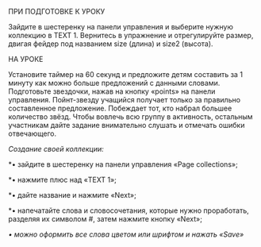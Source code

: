 ПРИ ПОДГОТОВКЕ К УРОКУ

Зайдите в шестеренку на панели управления и выберите нужную коллекцию в TEXT 1. Вернитесь в упражнение и отрегулируйте размер, двигая фейдер под названием size (длина) и size2 (высота).
 
НА УРОКЕ

Установите таймер на 60 секунд и предложите детям составить за 1 минуту как можно больше предложений с данными словами. Подготовьте звездочки, нажав на кнопку «points» на панели управления. Пойнт-звезду учащийся получает только за правильно составленное предложение. Побеждает тот, кто набрал большее количество звёзд. Чтобы вовлечь всю группу в активность, остальным участникам дайте задание внимательно слушать и отмечать ошибки отвечающего.

*Создание своей коллекции:*

*•	зайдите в шестеренку на панели управления «Page collections»;

*•	нажмите плюс над «TEXT 1»;

*•	дайте название и нажмите «Next»;

*•	напечатайте слова и словосочетания, которые нужно проработать, разделяя их символом #, затем нажмите кнопку «Next»;

*•	можно оформить все слова цветом или шрифтом и нажать «Save»*

